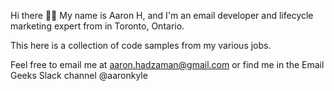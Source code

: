 Hi there 👋🏼 My name is Aaron H, and I'm an email developer and lifecycle marketing expert from in Toronto, Ontario.

This here is a collection of code samples from my various jobs.

Feel free to email me at aaron.hadzaman@gmail.com or find me in the Email Geeks Slack channel @aaronkyle
